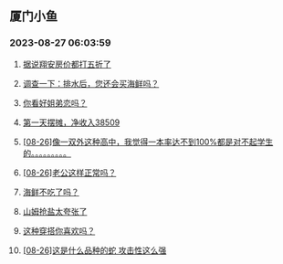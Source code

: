 ## 厦门小鱼 
### 2023-08-27 06:03:59

1. [据说翔安房价都打五折了](http://bbs.xmfish.com/read-htm-tid-18060822.html)

2. [调查一下：排水后，您还会买海鲜吗？](http://bbs.xmfish.com/read-htm-tid-18060702.html)

3. [你看好姐弟恋吗？](http://bbs.xmfish.com/read-htm-tid-18060741.html)

4. [第一天摆摊，净收入38509](http://bbs.xmfish.com/read-htm-tid-18060937.html)

5. [[08-26]像一双外这种高中，我觉得一本率达不到100%都是对不起学生的。。。。。。。。。](http://bbs.xmfish.com/read-htm-tid-18060818.html)

6. [[08-26]老公这样正常吗？](http://bbs.xmfish.com/read-htm-tid-18061018.html)

7. [海鲜不吃了吗？](http://bbs.xmfish.com/read-htm-tid-18060729.html)

8. [山姆抢盐太夸张了](http://bbs.xmfish.com/read-htm-tid-18061031.html)

9. [这种穿搭你喜欢吗？](http://bbs.xmfish.com/read-htm-tid-18060884.html)

10. [[08-26]这是什么品种的蛇 攻击性这么强](http://bbs.xmfish.com/read-htm-tid-18060743.html)

